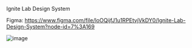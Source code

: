 Ignite Lab Design System

Figma: https://www.figma.com/file/loOQijfJ1u1RPEtvjVkDY0/Ignite-Lab-Design-System?node-id=7%3A169


![image](https://user-images.githubusercontent.com/86474551/195696702-c57bce35-bc3b-4494-90fe-d2e3f27a7980.png)
